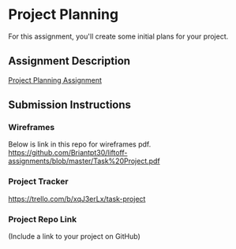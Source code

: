 # Project Planning
For this assignment, you'll create some initial plans for your project.

## Assignment Description
[Project Planning Assignment](https://education.launchcode.org/liftoff/assignments/planning/)

## Submission Instructions

### Wireframes
Below is link in this repo for wireframes pdf.
https://github.com/Briantpt30/liftoff-assignments/blob/master/Task%20Project.pdf


### Project Tracker
https://trello.com/b/xqJ3erLx/task-project


### Project Repo Link

(Include a link to your project on GitHub)
